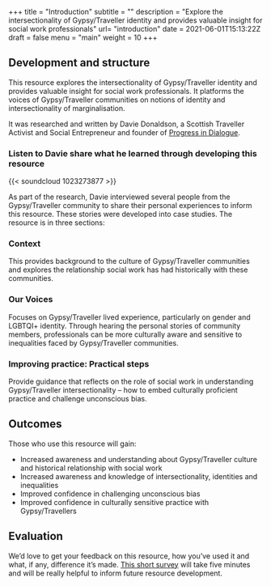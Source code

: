 +++
title = "Introduction"
subtitle = ""
description = "Explore the intersectionality of Gypsy/Traveller identity and provides valuable insight for social work professionals"
url= "introduction"
date = 2021-06-01T15:13:22Z
draft = false
menu = "main"
weight = 10
+++

## Development and structure

This resource explores the intersectionality of Gypsy/Traveller identity and provides valuable insight for social work professionals. It platforms the voices of Gypsy/Traveller communities on notions of identity and intersectionality of marginalisation.

It was researched and written by Davie Donaldson, a Scottish Traveller Activist and Social Entrepreneur and founder of [Progress in Dialogue](https://progressindialogue.org.uk/).

### Listen to Davie share what he learned through developing this resource

{{< soundcloud 1023273877 >}}

As part of the research, Davie interviewed several people from the Gypsy/Traveller community to share their personal experiences to inform this resource. These stories were developed into case studies.  The resource is in three sections:

### Context

This provides background to the culture of Gypsy/Traveller communities and explores the relationship social work has had historically with these communities.

### Our Voices

Focuses on Gypsy/Traveller lived experience, particularly on gender and LGBTQI+ identity. Through hearing the personal stories of community members, professionals can be more culturally aware and sensitive to inequalities faced by Gypsy/Traveller communities.

### Improving practice: Practical steps

Provide guidance that reflects on the role of social work in understanding Gypsy/Traveller intersectionality – how to embed culturally proficient practice and challenge unconscious bias.  

## Outcomes

Those who use this resource will gain:

* Increased awareness and understanding about Gypsy/Traveller culture and historical relationship with social work
* Increased awareness and knowledge of intersectionality, identities and inequalities
* Improved confidence in challenging unconscious bias
* Improved confidence in culturally sensitive practice with Gypsy/Travellers

## Evaluation

We’d love to get your feedback on this resource, how you’ve used it and what, if any, difference it’s made. [This short survey](https://www.surveymonkey.co.uk/r/Intersectionalityresource) will take five minutes and will be really helpful to inform future resource development.
